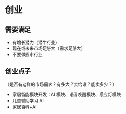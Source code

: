 # 创业

## 需要满足

- 有增长潜力（潜牛行业）
- 现在或未来市场足够大（需求足够大）
- 不要做熊市行业

## 创业点子

（是否有这样的市场需求？有多大？卖给谁？能卖多少？）

- 家居智能模块开发：AI 模块、语音唤醒模块、感应灯模块
- 儿童辅助学习 AI
- 家居百科+AI
